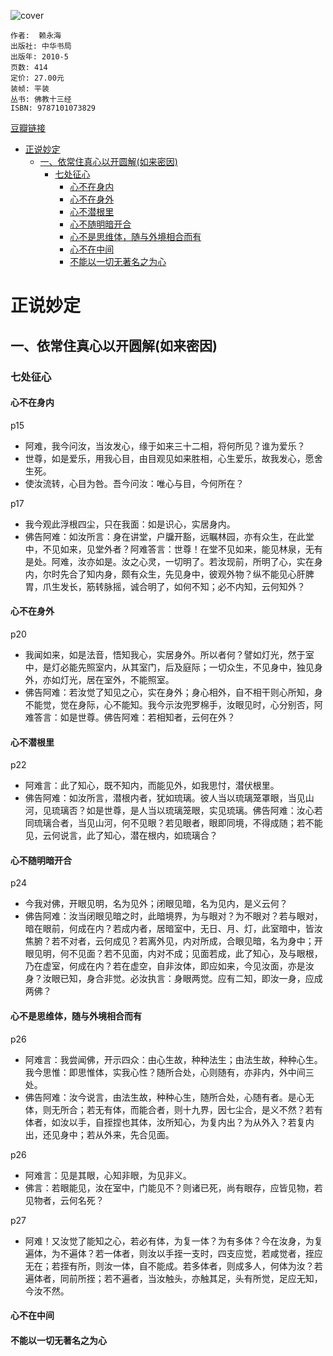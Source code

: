 ![cover](https://img1.doubanio.com/view/subject/l/public/s4376509.jpg)

    作者:  赖永海 
    出版社: 中华书局
    出版年: 2010-5
    页数: 414
    定价: 27.00元
    装帧: 平装
    丛书: 佛教十三经
    ISBN: 9787101073829

[豆瓣链接](https://book.douban.com/subject/4843462/)

- [正说妙定](#%E6%AD%A3%E8%AF%B4%E5%A6%99%E5%AE%9A)
  - [一、依常住真心以开圆解(如来密因)](#%E4%B8%80%E4%BE%9D%E5%B8%B8%E4%BD%8F%E7%9C%9F%E5%BF%83%E4%BB%A5%E5%BC%80%E5%9C%86%E8%A7%A3%E5%A6%82%E6%9D%A5%E5%AF%86%E5%9B%A0)
    - [七处征心](#%E4%B8%83%E5%A4%84%E5%BE%81%E5%BF%83)
      - [心不在身内](#%E5%BF%83%E4%B8%8D%E5%9C%A8%E8%BA%AB%E5%86%85)
      - [心不在身外](#%E5%BF%83%E4%B8%8D%E5%9C%A8%E8%BA%AB%E5%A4%96)
      - [心不潜根里](#%E5%BF%83%E4%B8%8D%E6%BD%9C%E6%A0%B9%E9%87%8C)
      - [心不随明暗开合](#%E5%BF%83%E4%B8%8D%E9%9A%8F%E6%98%8E%E6%9A%97%E5%BC%80%E5%90%88)
      - [心不是思维体，随与外境相合而有](#%E5%BF%83%E4%B8%8D%E6%98%AF%E6%80%9D%E7%BB%B4%E4%BD%93%E9%9A%8F%E4%B8%8E%E5%A4%96%E5%A2%83%E7%9B%B8%E5%90%88%E8%80%8C%E6%9C%89)
      - [心不在中间](#%E5%BF%83%E4%B8%8D%E5%9C%A8%E4%B8%AD%E9%97%B4)
      - [不能以一切无著名之为心](#%E4%B8%8D%E8%83%BD%E4%BB%A5%E4%B8%80%E5%88%87%E6%97%A0%E8%91%97%E5%90%8D%E4%B9%8B%E4%B8%BA%E5%BF%83)

# 正说妙定
## 一、依常住真心以开圆解(如来密因)
### 七处征心
#### 心不在身内
p15
- 阿难，我今问汝，当汝发心，缘于如来三十二相，将何所见？谁为爱乐？
- 世尊，如是爱乐，用我心目，由目观见如来胜相，心生爱乐，故我发心，愿舍生死。
- 使汝流转，心目为咎。吾今问汝：唯心与目，今何所在？

p17
- 我今观此浮根四尘，只在我面：如是识心，实居身内。
- 佛告阿难：如汝所言：身在讲堂，户牖开豁，远瞩林园，亦有众生，在此堂中，不见如来，见堂外者？阿难答言：世尊！在堂不见如来，能见林泉，无有是处。阿难，汝亦如是。汝之心灵，一切明了。若汝现前，所明了心，实在身内，尔时先合了知内身，颇有众生，先见身中，彼观外物？纵不能见心肝脾胃，爪生发长，筋转脉摇，诚合明了，如何不知；必不内知，云何知外？

#### 心不在身外
p20
- 我闻如来，如是法音，悟知我心，实居身外。所以者何？譬如灯光，然于室中，是灯必能先照室内，从其室门，后及庭际；一切众生，不见身中，独见身外，亦如灯光，居在室外，不能照室。
- 佛告阿难：若汝觉了知见之心，实在身外；身心相外，自不相干则心所知，身不能觉，觉在身际，心不能知。我今示汝兜罗棉手，汝眼见时，心分别否，阿难答言：如是世尊。佛告阿难：若相知者，云何在外？

#### 心不潜根里
p22
- 阿难言：此了知心，既不知内，而能见外，如我思忖，潜伏根里。
- 佛告阿难：如汝所言，潜根内者，犹如琉璃。彼人当以琉璃笼罩眼，当见山河，见琉璃否？如是世尊，是人当以琉璃笼眼，实见琉璃。佛告阿难：汝心若同琉璃合者，当见山河，何不见眼？若见眼者，眼即同境，不得成随；若不能见，云何说言，此了知心，潜在根内，如琉璃合？

#### 心不随明暗开合
p24
- 今我对佛，开眼见明，名为见外；闭眼见暗，名为见内，是义云何？
- 佛告阿难：汝当闭眼见暗之时，此暗境界，为与眼对？为不眼对？若与眼对，暗在眼前，何成在内？若成内者，居暗室中，无日、月、灯，此室暗中，皆汝焦腑？若不对者，云何成见？若离外见，内对所成，合眼见暗，名为身中；开眼见明，何不见面？若不见面，内对不成；见面若成，此了知心，及与眼根，乃在虚室，何成在内？若在虚空，自非汝体，即应如来，今见汝面，亦是汝身？汝眼已知，身合非觉。必汝执言：身眼两觉。应有二知，即汝一身，应成两佛？

#### 心不是思维体，随与外境相合而有
p26
- 阿难言：我尝闻佛，开示四众：由心生故，种种法生；由法生故，种种心生。我今思惟：即思惟体，实我心性？随所合处，心则随有，亦非内，外中间三处。
- 佛告阿难：汝今说言，由法生故，种种心生，随所合处，心随有者。是心无体，则无所合；若无有体，而能合者，则十九界，因七尘合，是义不然？若有体者，如汝以手，自挃捏也其体，汝所知心，为复内出？为从外入？若复内出，还见身中；若从外来，先合见面。

p26
- 阿难言：见是其眼，心知非眼，为见非义。
- 佛言：若眼能见，汝在室中，门能见不？则诸已死，尚有眼存，应皆见物，若见物者，云何名死？

p27
- 阿难！又汝觉了能知之心，若必有体，为复一体？为有多体？今在汝身，为复遍体，为不遍体？若一体者，则汝以手挃一支时，四支应觉，若咸觉者，挃应无在；若挃有所，则汝一体，自不能成。若多体者，则成多人，何体为汝？若遍体者，同前所挃；若不遍者，当汝触头，亦触其足，头有所觉，足应无知，今汝不然。

#### 心不在中间


#### 不能以一切无著名之为心






